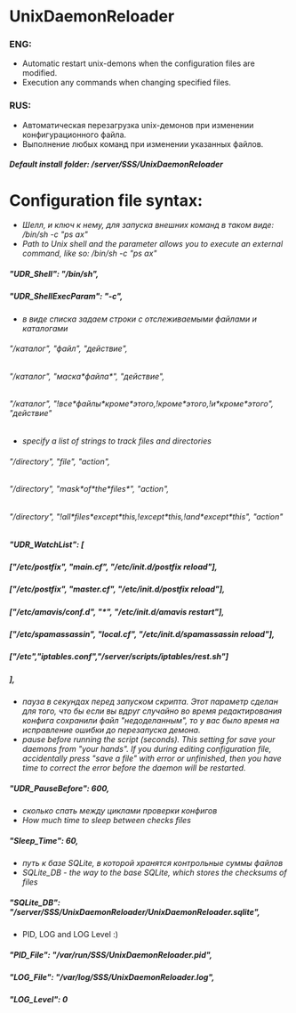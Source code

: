 # UnixDaemonReloader

### ENG:
* Automatic restart unix-demons when the configuration files are modified.
* Execution any commands when changing specified files.

### RUS:
* Автоматическая перезагрузка unix-демонов при изменении конфигурационного файла.
* Выполнение любых команд при изменении указанных файлов.

#### *Default install folder: /server/SSS/UnixDaemonReloader*

# Configuration file syntax:
* _Шелл, и ключ к нему, для запуска внешних команд в таком виде: /bin/sh -c "ps ax"_
* _Path to Unix shell and the parameter allows you to execute an external command, like so: /bin/sh -c "ps ax"_
#####	"UDR_Shell":		"/bin/sh",
#####	"UDR_ShellExecParam":	"-c",

* _в виде списка задаем строки с отслеживаемыми файлами и каталогами_
######   "/каталог", "файл", "действие",
######   "/каталог", "маска\*файла\*", "действие",
######   "/каталог", "!все\*файлы\*кроме\*этого,!кроме\*этого,!и\*кроме\*этого", "действие"

* _specify a list of strings to track files and directories_
######   "/directory", "file", "action",
######   "/directory", "mask\*of\*the\*files\*", "action",
######   "/directory", "!all\*files\*except\*this,!except\*this,!and\*except\*this", "action"

#####	"UDR_WatchList":		[
#####				["/etc/postfix", "main.cf", "/etc/init.d/postfix reload"],
#####				["/etc/postfix", "master.cf", "/etc/init.d/postfix reload"],
#####				["/etc/amavis/conf.d", "\*", "/etc/init.d/amavis restart"],
#####				["/etc/spamassassin", "local.cf", "/etc/init.d/spamassassin reload"],
#####				["/etc","iptables.conf","/server/scripts/iptables/rest.sh"]
#####					],

* _пауза в секундах перед запуском скрипта. Этот параметр сделан для того, что бы если вы вдруг случайно во время редактирования конфига сохранили файл "недоделанным", то у вас было время на исправление ошибки до перезапуска демона._
* _pause before running the script (seconds). This setting for save your daemons from "your hands". If you during editing configuration file, accidentally press "save a file" with error or unfinished, then you have time to correct the error before the daemon will be restarted._
#####	"UDR_PauseBefore":	600,

* _сколько спать между циклами проверки конфигов_
* _How much time to sleep between checks files_
#####	"Sleep_Time":		60,

* _путь к базе SQLite, в которой хранятся контрольные суммы файлов_
* _SQLite_DB - the way to the base SQLite, which stores the checksums of files_
#####	"SQLite_DB":		"/server/SSS/UnixDaemonReloader/UnixDaemonReloader.sqlite",

* PID, LOG and LOG Level :)
#####	"PID_File":		"/var/run/SSS/UnixDaemonReloader.pid",
#####	"LOG_File":		"/var/log/SSS/UnixDaemonReloader.log",
#####	"LOG_Level":		0
